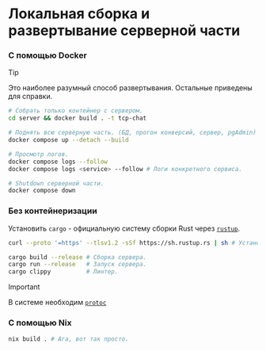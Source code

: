 # Локальная сборка и развертывание серверной части

### С помощью Docker

> [!TIP]
> Это наиболее разумный способ развертывания. Остальные приведены для справки.

```bash
# Собрать только контейнер с сервером.
cd server && docker build . -t tcp-chat

# Поднять всю серверную часть. (БД, прогон конверсий, сервер, pgAdmin)
docker compose up --detach --build

# Просмотр логов.
docker compose logs --follow
docker compose logs <service> --follow # Логи конкретного сервиса.

# Shutdown серверной части.
docker compose down
```

### Без контейнеризации

Установить `cargo` - официальную систему сборки Rust через [`rustup`](https://rustup.rs/).

```bash
curl --proto '=https' --tlsv1.2 -sSf https://sh.rustup.rs | sh # Установка Rust.

cargo build --release # Сборка сервера.
cargo run --release   # Запуск сервера.
cargo clippy          # Линтер.
```

> [!IMPORTANT]
> В системе необходим [`protoc`](https://grpc.io/docs/protoc-installation/)

### С помощью Nix

```bash
nix build . # Ага, вот так просто.
```
